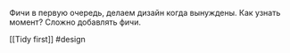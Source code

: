 Фичи в первую очередь, делаем дизайн когда вынуждены. Как узнать момент? Сложно добавлять фичи.

[[Tidy first]]
#design 
